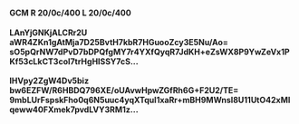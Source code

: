 #### GCM R 20/0c/400 L 20/0c/400
**LAnYjGNKjALCRr2U**<br/>**aWR4ZKn1gAtMja7D25BvtH7kbR7HGuooZcy3E5Nu/Ao=**<br/>**sO5pQrNW7dPvD7bDPQfgMY7r4YXfQyqR7JdKH+eZsWX8P9YwZeVx1PKf53cLkCT3coI7trHgHISSY7cS...**<br/><br/>
**lHVpy2ZgW4Dv5biz**<br/>**bw6EZFW/R6HBDQ796XE/oUAvwHpwZGfRh6G+F2U2/TE=**<br/>**9mbLUrFspskFho0q6N5uuc4yqXTqul1xaRr+mBH9MWnsI8U11UtO42xMIqeww40FXmek7pvdLVY3RM1z...**